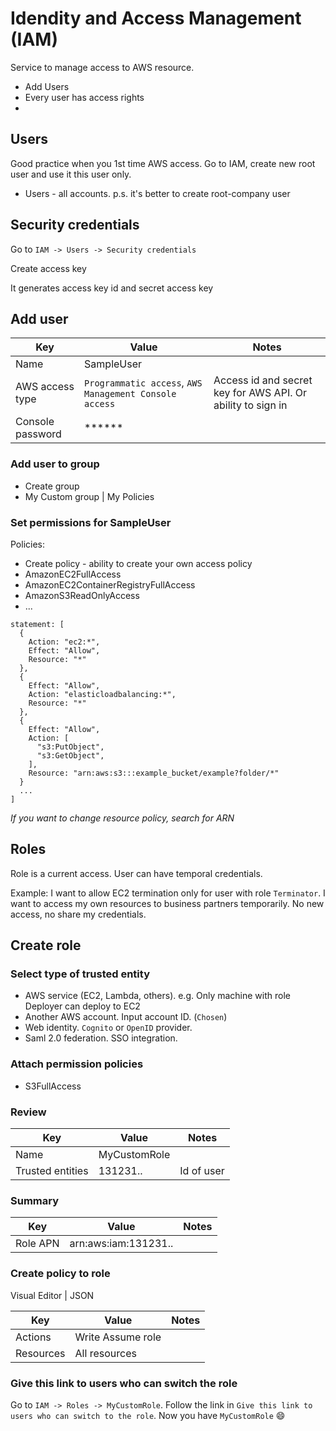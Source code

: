 # Idendity and Access Management (IAM)

Service to manage access to AWS resource.

* Add Users
* Every user has access rights
* 

## Users

Good practice when you 1st time AWS access.
Go to IAM, create new root user and use it this user only.

* Users - all accounts. p.s. it's better to create root-company user

## Security credentials

Go to `IAM -> Users -> Security credentials`

Create access key

It generates access key id and secret access key

## Add user

Key | Value | Notes
--- | ----- | -----
Name | SampleUser | 
AWS access type | `Programmatic access`, `AWS Management Console access` | Access id and secret key for AWS API. Or ability to sign in 
Console password | ****** |

### Add user to group

* Create group
* My Custom group | My Policies

### Set permissions for SampleUser

Policies:
* Create policy - ability to create your own access policy
* AmazonEC2FullAccess
* AmazonEC2ContainerRegistryFullAccess
* AmazonS3ReadOnlyAccess
* ...

```
statement: [
  {
    Action: "ec2:*",
    Effect: "Allow",
    Resource: "*"
  },
  {
    Effect: "Allow",
    Action: "elasticloadbalancing:*",
    Resource: "*"
  },
  {
    Effect: "Allow",
    Action: [
      "s3:PutObject",
      "s3:GetObject",
    ],
    Resource: "arn:aws:s3:::example_bucket/example?folder/*"
  }
  ...
]
```

*If you want to change resource policy, search for ARN*

## Roles

Role is a current access. User can have temporal credentials.

Example:
I want to allow EC2 termination only for user with role `Terminator`.
I want to access my own resources to business partners temporarily. No new access, no share my credentials.

## Create role

### Select type of trusted entity

* AWS service (EC2, Lambda, others). e.g. Only machine with role Deployer can deploy to EC2
* Another AWS account. Input account ID. (`Chosen`)
* Web identity. `Cognito` or `OpenID` provider.
* Saml 2.0 federation. SSO integration.

### Attach permission policies

* S3FullAccess

### Review

Key | Value | Notes
--- | ----- | -----
Name | MyCustomRole | 
Trusted entities | 131231.. | Id of user

### Summary

Key | Value | Notes
--- | ----- | -----
Role APN | arn:aws:iam:131231.. |

### Create policy to role

Visual Editor | JSON

Key | Value | Notes
--- | ----- | -----
Actions | Write Assume role |
Resources | All resources |

### Give this link to users who can switch the role

Go to `IAM -> Roles -> MyCustomRole`. 
Follow the link in `Give this link to users who can switch to the role`.
Now you have `MyCustomRole` :smile:

